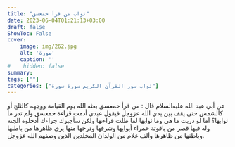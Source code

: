 ```yaml
---
title: "ثواب من قرأ حمعسق"
date: 2023-06-04T01:21:13+03:00
draft: false
ShowToc: False
cover:
    image: img/262.jpg
    alt: 'صورة'
    caption: ''
#    hidden: false
summary: 
tags: [""]
categories: ["ثواب سور القرآن الكريم سورة سورة"]
---
```

عن أبي عبد الله عليه‌السلام
قال : من قرأ حمعسق بعثه الله يوم القيامة ووجهه كالثلج أو كالشمس
حتى يقف بين يدي الله عزوجل فيقول عبدي أدمت قراءة حمعسق ولم
تدر ما ثوابها؟ أما لو دريت ما هي وما ثوابها لما طلت قراءتها ولكن
سأجيزك جزاءك أدخلوه الجنة وله فيها قصر من ياقوتة حمراء أبوابها
وشرفها ودرجها منها يرى ظاهرها من باطنها وباطنها من ظاهرها وألف
غلام من الولدان المخلدين الذين وصفهم الله عزوجل.

